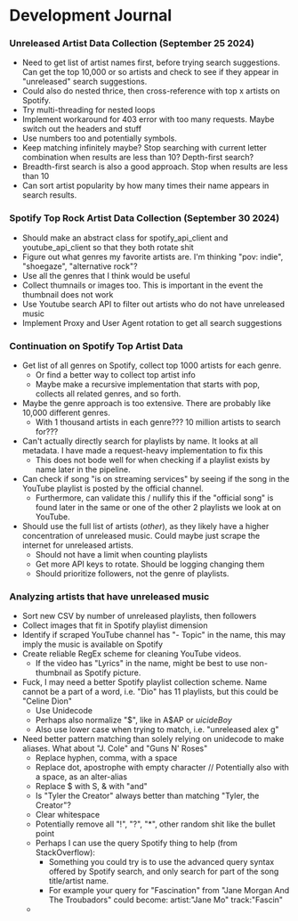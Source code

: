 # Development Journal
### Unreleased Artist Data Collection (September 25 2024)
- Need to get list of artist names first, before trying search suggestions. Can get the top 10,000 or so artists and check to see if they appear in "unreleased" search suggestions.
- Could also do nested thrice, then cross-reference with top x artists on Spotify.
- Try multi-threading for nested loops
- Implement workaround for 403 error with too many requests. Maybe switch out the headers and stuff
- Use numbers too and potentially symbols.
- Keep matching infinitely maybe? Stop searching with current letter combination when results are less than 10? Depth-first search?
- Breadth-first search is also a good approach. Stop when results are less than 10
- Can sort artist popularity by how many times their name appears in search results.
### Spotify Top Rock Artist Data Collection (September 30 2024)
- Should make an abstract class for spotify_api_client and youtube_api_client so that they both rotate shit
- Figure out what genres my favorite artists are. I'm thinking "pov: indie", "shoegaze", "alternative rock"?
- Use all the genres that I think would be useful
- Collect thumnails or images too. This is important in the event the thumbnail does not work
- Use Youtube search API to filter out artists who do not have unreleased music
- Implement Proxy and User Agent rotation to get all search suggestions
### Continuation on Spotify Top Artist Data
- Get list of all genres on Spotify, collect top 1000 artists for each genre.
    - Or find a better way to collect top artist info
    - Maybe make a recursive implementation that starts with pop, collects all related genres, and so forth.
- Maybe the genre approach is too extensive. There are probably like 10,000 different genres. 
    - With 1 thousand artists in each genre??? 10 million artists to search for???
- Can't actually directly search for playlists by name. It looks at all metadata. I have made a request-heavy implementation to fix this
    - This does not bode well for when checking if a playlist exists by name later in the pipeline.
- Can check if song "is on streaming services" by seeing if the song in the YouTube playlist is posted by the official channel.
    - Furthermore, can validate this / nullify this if the "official song" is found later in the same or one of the other 2 playlists we look at on YouTube.
- Should use the full list of artists (_other_), as they likely have a higher concentration of unreleased music. Could maybe just scrape the internet for unreleased artists.
    - Should not have a limit when counting playlists
    - Get more API keys to rotate. Should be logging changing them
    - Should prioritize followers, not the genre of playlists.
### Analyzing artists that have unreleased music
- Sort new CSV by number of unreleased playlists, then followers
- Collect images that fit in Spotify playlist dimension
- Identify if scraped YouTube channel has "- Topic" in the name, this may imply the music is available on Spotify
- Create reliable RegEx scheme for cleaning YouTube videos. 
    - If the video has "Lyrics" in the name, might be best to use non-thumbnail as Spotify picture.
- Fuck, I may need a better Spotify playlist collection scheme. Name cannot be a part of a word, i.e. "Dio" has 11 playlists, but this could be "Celine Dion"
    - Use Unidecode
    - Perhaps also normalize "$", like in A$AP or $uicideBoy$
    - Also use lower case when trying to match, i.e. "unreleased alex g"
- Need better pattern matching than solely relying on unidecode to make aliases. What about "J. Cole" and "Guns N' Roses"
    - Replace hyphen, comma, with a space
    - Replace dot, apostrophe with empty character // Potentially also with a space, as an alter-alias
    - Replace $ with S, & with "and"
    - Is "Tyler the Creator" always better than matching "Tyler, the Creator"?
    - Clear whitespace
    - Potentially remove all "!", "?", "*", other random shit like the bullet point
    - Perhaps I can use the query Spotify thing to help (from StackOverflow):
        - Something you could try is to use the advanced query syntax offered by Spotify search, and only search for part of the song title/artist name. 
        - For example your query for "Fascination" from "Jane Morgan And The Troubadors" could become: artist:"Jane Mo" track:"Fascin"
    - 